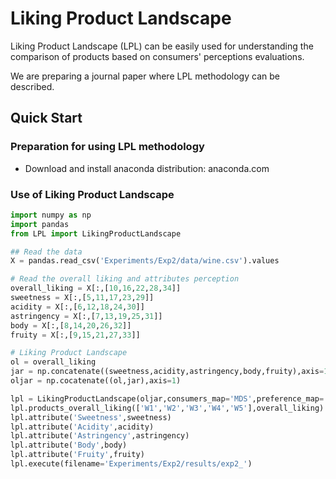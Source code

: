 # Liking Product Landscape #

Liking Product Landscape (LPL) can be easily used for understanding the comparison of products based on consumers' perceptions 
evaluations.

We are preparing a journal paper where LPL methodology can be described. 

## Quick Start ##

### Preparation for using LPL methodology 

- Download and install anaconda distribution: anaconda.com

### Use of Liking Product Landscape

```python
import numpy as np
import pandas
from LPL import LikingProductLandscape

## Read the data
X = pandas.read_csv('Experiments/Exp2/data/wine.csv').values

# Read the overall liking and attributes perception
overall_liking = X[:,[10,16,22,28,34]]
sweetness = X[:,[5,11,17,23,29]]
acidity = X[:,[6,12,18,24,30]]
astringency = X[:,[7,13,19,25,31]]
body = X[:,[8,14,20,26,32]]
fruity = X[:,[9,15,21,27,33]]

# Liking Product Landscape
ol = overall_liking
jar = np.concatenate((sweetness,acidity,astringency,body,fruity),axis=1)
oljar = np.cocatenate((ol,jar),axis=1)

lpl = LikingProductLandscape(oljar,consumers_map='MDS',preference_map='SVM')
lpl.products_overall_liking(['W1','W2','W3','W4','W5'],overall_liking)
lpl.attribute('Sweetness',sweetness)
lpl.attribute('Acidity',acidity)
lpl.attribute('Astringency',astringency)
lpl.attribute('Body',body)
lpl.attribute('Fruity',fruity)
lpl.execute(filename='Experiments/Exp2/results/exp2_')
```
